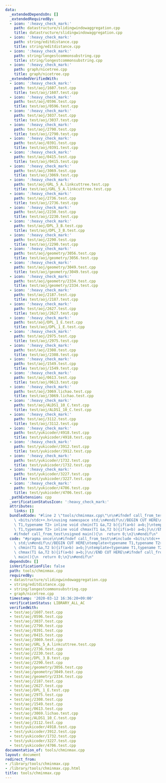 ```yaml
---
data:
  _extendedDependsOn: []
  _extendedRequiredBy:
  - icon: ':heavy_check_mark:'
    path: datastructure/slidingwindowaggregation.cpp
    title: datastructure/slidingwindowaggregation.cpp
  - icon: ':heavy_check_mark:'
    path: string/editdistance.cpp
    title: string/editdistance.cpp
  - icon: ':heavy_check_mark:'
    path: string/longestcommonsubstring.cpp
    title: string/longestcommonsubstring.cpp
  - icon: ':heavy_check_mark:'
    path: graph/nicetree.cpp
    title: graph/nicetree.cpp
  _extendedVerifiedWith:
  - icon: ':heavy_check_mark:'
    path: test/aoj/1607.test.cpp
    title: test/aoj/1607.test.cpp
  - icon: ':heavy_check_mark:'
    path: test/aoj/0596.test.cpp
    title: test/aoj/0596.test.cpp
  - icon: ':heavy_check_mark:'
    path: test/aoj/3037.test.cpp
    title: test/aoj/3037.test.cpp
  - icon: ':heavy_check_mark:'
    path: test/aoj/2790.test.cpp
    title: test/aoj/2790.test.cpp
  - icon: ':heavy_check_mark:'
    path: test/aoj/0391.test.cpp
    title: test/aoj/0391.test.cpp
  - icon: ':heavy_check_mark:'
    path: test/aoj/0415.test.cpp
    title: test/aoj/0415.test.cpp
  - icon: ':heavy_check_mark:'
    path: test/aoj/3069.test.cpp
    title: test/aoj/3069.test.cpp
  - icon: ':heavy_check_mark:'
    path: test/aoj/GRL_5_A.linkcuttree.test.cpp
    title: test/aoj/GRL_5_A.linkcuttree.test.cpp
  - icon: ':heavy_check_mark:'
    path: test/aoj/2736.test.cpp
    title: test/aoj/2736.test.cpp
  - icon: ':heavy_check_mark:'
    path: test/aoj/2230.test.cpp
    title: test/aoj/2230.test.cpp
  - icon: ':heavy_check_mark:'
    path: test/aoj/DPL_3_B.test.cpp
    title: test/aoj/DPL_3_B.test.cpp
  - icon: ':heavy_check_mark:'
    path: test/aoj/2290.test.cpp
    title: test/aoj/2290.test.cpp
  - icon: ':heavy_check_mark:'
    path: test/aoj/geometry/3056.test.cpp
    title: test/aoj/geometry/3056.test.cpp
  - icon: ':heavy_check_mark:'
    path: test/aoj/geometry/3049.test.cpp
    title: test/aoj/geometry/3049.test.cpp
  - icon: ':heavy_check_mark:'
    path: test/aoj/geometry/2334.test.cpp
    title: test/aoj/geometry/2334.test.cpp
  - icon: ':heavy_check_mark:'
    path: test/aoj/2187.test.cpp
    title: test/aoj/2187.test.cpp
  - icon: ':heavy_check_mark:'
    path: test/aoj/2627.test.cpp
    title: test/aoj/2627.test.cpp
  - icon: ':heavy_check_mark:'
    path: test/aoj/DPL_1_E.test.cpp
    title: test/aoj/DPL_1_E.test.cpp
  - icon: ':heavy_check_mark:'
    path: test/aoj/2975.test.cpp
    title: test/aoj/2975.test.cpp
  - icon: ':heavy_check_mark:'
    path: test/aoj/2308.test.cpp
    title: test/aoj/2308.test.cpp
  - icon: ':heavy_check_mark:'
    path: test/aoj/1549.test.cpp
    title: test/aoj/1549.test.cpp
  - icon: ':heavy_check_mark:'
    path: test/aoj/0613.test.cpp
    title: test/aoj/0613.test.cpp
  - icon: ':heavy_check_mark:'
    path: test/aoj/3069.lichao.test.cpp
    title: test/aoj/3069.lichao.test.cpp
  - icon: ':heavy_check_mark:'
    path: test/aoj/ALDS1_10_C.test.cpp
    title: test/aoj/ALDS1_10_C.test.cpp
  - icon: ':heavy_check_mark:'
    path: test/aoj/3112.test.cpp
    title: test/aoj/3112.test.cpp
  - icon: ':heavy_check_mark:'
    path: test/yukicoder/4918.test.cpp
    title: test/yukicoder/4918.test.cpp
  - icon: ':heavy_check_mark:'
    path: test/yukicoder/3912.test.cpp
    title: test/yukicoder/3912.test.cpp
  - icon: ':heavy_check_mark:'
    path: test/yukicoder/1732.test.cpp
    title: test/yukicoder/1732.test.cpp
  - icon: ':heavy_check_mark:'
    path: test/yukicoder/3227.test.cpp
    title: test/yukicoder/3227.test.cpp
  - icon: ':heavy_check_mark:'
    path: test/yukicoder/4706.test.cpp
    title: test/yukicoder/4706.test.cpp
  _pathExtension: cpp
  _verificationStatusIcon: ':heavy_check_mark:'
  attributes:
    links: []
  bundledCode: "#line 2 \"tools/chminmax.cpp\"\n\n#ifndef call_from_test\n#include\
    \ <bits/stdc++.h>\nusing namespace std;\n#endif\n//BEGIN CUT HERE\ntemplate<typename\
    \ T1,typename T2> inline void chmin(T1 &a,T2 b){if(a>b) a=b;}\ntemplate<typename\
    \ T1,typename T2> inline void chmax(T1 &a,T2 b){if(a<b) a=b;}\n//END CUT HERE\n\
    #ifndef call_from_test\nsigned main(){\n  return 0;\n}\n#endif\n"
  code: "#pragma once\n\n#ifndef call_from_test\n#include <bits/stdc++.h>\nusing namespace\
    \ std;\n#endif\n//BEGIN CUT HERE\ntemplate<typename T1,typename T2> inline void\
    \ chmin(T1 &a,T2 b){if(a>b) a=b;}\ntemplate<typename T1,typename T2> inline void\
    \ chmax(T1 &a,T2 b){if(a<b) a=b;}\n//END CUT HERE\n#ifndef call_from_test\nsigned\
    \ main(){\n  return 0;\n}\n#endif\n"
  dependsOn: []
  isVerificationFile: false
  path: tools/chminmax.cpp
  requiredBy:
  - datastructure/slidingwindowaggregation.cpp
  - string/editdistance.cpp
  - string/longestcommonsubstring.cpp
  - graph/nicetree.cpp
  timestamp: '2020-03-12 16:36:20+09:00'
  verificationStatus: LIBRARY_ALL_AC
  verifiedWith:
  - test/aoj/1607.test.cpp
  - test/aoj/0596.test.cpp
  - test/aoj/3037.test.cpp
  - test/aoj/2790.test.cpp
  - test/aoj/0391.test.cpp
  - test/aoj/0415.test.cpp
  - test/aoj/3069.test.cpp
  - test/aoj/GRL_5_A.linkcuttree.test.cpp
  - test/aoj/2736.test.cpp
  - test/aoj/2230.test.cpp
  - test/aoj/DPL_3_B.test.cpp
  - test/aoj/2290.test.cpp
  - test/aoj/geometry/3056.test.cpp
  - test/aoj/geometry/3049.test.cpp
  - test/aoj/geometry/2334.test.cpp
  - test/aoj/2187.test.cpp
  - test/aoj/2627.test.cpp
  - test/aoj/DPL_1_E.test.cpp
  - test/aoj/2975.test.cpp
  - test/aoj/2308.test.cpp
  - test/aoj/1549.test.cpp
  - test/aoj/0613.test.cpp
  - test/aoj/3069.lichao.test.cpp
  - test/aoj/ALDS1_10_C.test.cpp
  - test/aoj/3112.test.cpp
  - test/yukicoder/4918.test.cpp
  - test/yukicoder/3912.test.cpp
  - test/yukicoder/1732.test.cpp
  - test/yukicoder/3227.test.cpp
  - test/yukicoder/4706.test.cpp
documentation_of: tools/chminmax.cpp
layout: document
redirect_from:
- /library/tools/chminmax.cpp
- /library/tools/chminmax.cpp.html
title: tools/chminmax.cpp
---
```

